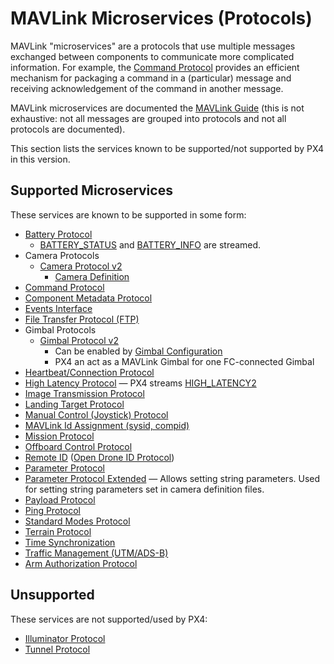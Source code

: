 # MAVLink Microservices (Protocols)

MAVLink "microservices" are a protocols that use multiple messages exchanged between components to communicate more complicated information.
For example, the [Command Protocol](https://mavlink.io/en/services/command.html) provides an efficient mechanism for packaging a command in a (particular) message and receiving acknowledgement of the command in another message.

MAVLink microservices are documented the [MAVLink Guide](https://mavlink.io/en/services/) (this is not exhaustive: not all messages are grouped into protocols and not all protocols are documented).

This section lists the services known to be supported/not supported by PX4 in this version.

## Supported Microservices

These services are known to be supported in some form:

- [Battery Protocol](https://mavlink.io/en/services/battery.html)
  - [BATTERY_STATUS](https://mavlink.io/en/messages/common.html#BATTERY_STATUS) and [BATTERY_INFO](https://mavlink.io/en/messages/common.html#BATTERY_STATUS) are streamed.
- Camera Protocols
  - [Camera Protocol v2](https://mavlink.io/en/services/camera.html)
    - [Camera Definition](https://mavlink.io/en/services/camera_def.html)
- [Command Protocol](https://mavlink.io/en/services/command.html)
- [Component Metadata Protocol](https://mavlink.io/en/services/component_information.html)
- [Events Interface](https://mavlink.io/en/services/events.html)
- [File Transfer Protocol (FTP)](https://mavlink.io/en/services/ftp.html)
- Gimbal Protocols
  - [Gimbal Protocol v2](https://mavlink.io/en/services/gimbal_v2.html)
    - Can be enabled by [Gimbal Configuration](../advanced/gimbal_control.md#mavlink-gimbal-mnt-mode-out-mavlink)
    - PX4 an act as a MAVLink Gimbal for one FC-connected Gimbal
- [Heartbeat/Connection Protocol](https://mavlink.io/en/services/heartbeat.html)
- [High Latency Protocol](https://mavlink.io/en/services/high_latency.html) — PX4 streams [HIGH_LATENCY2](https://mavlink.io/en/messages/common.html#HIGH_LATENCY2)
- [Image Transmission Protocol](https://mavlink.io/en/services/image_transmission.html)
- [Landing Target Protocol](https://mavlink.io/en/services/landing_target.html)
- [Manual Control (Joystick) Protocol](https://mavlink.io/en/services/manual_control.html)
- [MAVLink Id Assignment (sysid, compid)](https://mavlink.io/en/services/mavlink_id_assignment.html)
- [Mission Protocol](https://mavlink.io/en/services/mission.html)
- [Offboard Control Protocol](https://mavlink.io/en/services/offboard_control.html)
- [Remote ID](../peripherals/remote_id.md) ([Open Drone ID Protocol](https://mavlink.io/en/services/opendroneid.html))
- [Parameter Protocol](https://mavlink.io/en/services/parameter.html)
- [Parameter Protocol Extended](https://mavlink.io/en/services/parameter_ext.html) — Allows setting string parameters. Used for setting string parameters set in camera definition files.
- [Payload Protocol](https://mavlink.io/en/services/payload.html)
- [Ping Protocol](https://mavlink.io/en/services/ping.html)
- [Standard Modes Protocol](mavlink/standard_modes.md)
- [Terrain Protocol](https://mavlink.io/en/services/terrain.html)
- [Time Synchronization](https://mavlink.io/en/services/timesync.html)
- [Traffic Management (UTM/ADS-B)](https://mavlink.io/en/services/traffic_management.html)
- [Arm Authorization Protocol](https://mavlink.io/en/services/arm_authorization.html)

## Unsupported

These services are not supported/used by PX4:

- [Illuminator Protocol](https://mavlink.io/en/services/illuminator.html)
- [Tunnel Protocol](https://mavlink.io/en/services/tunnel.html)
